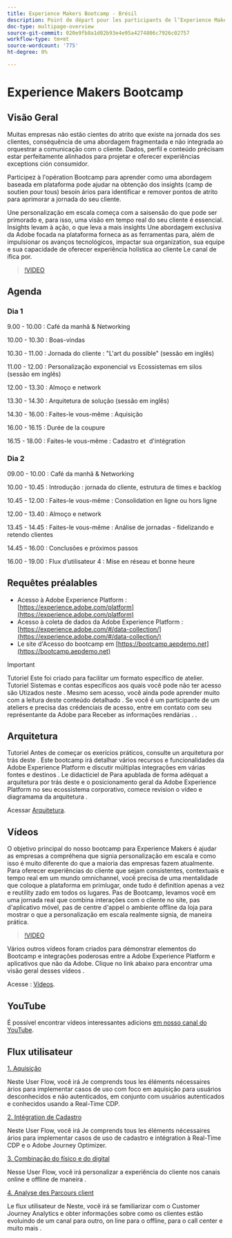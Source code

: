 ```yaml
---
title: Experience Makers Bootcamp - Brésil
description: Point de départ pour les participants de l’Experience Makers Bootcamp
doc-type: multipage-overview
source-git-commit: 020e9fb8a1d02b93e4e95a4274806c7926c02757
workflow-type: tm+mt
source-wordcount: '775'
ht-degree: 0%

---
```


# Experience Makers Bootcamp

## Visão Geral

Muitas empresas não estão cientes do atrito que existe na jornada dos ses clientes, conséquência de uma abordagem fragmentada e não integrada ao orquestrar a comunicação com o cliente. Dados, perfil e conteúdo précisam estar perfeitamente alinhados para projetar e oferecer experiências exceptions ción consumidor.

Participez à l&#39;opération Bootcamp para aprender como uma abordagem baseada em plataforma pode ajudar na obtenção dos insights (camp de soutien pour tous) besoin ários para identificar e remover pontos de atrito para aprimorar a jornada do seu cliente.

Une personalização em escala começa com a saisensão do que pode ser primorado e, para isso, uma visão em tempo real do seu cliente é essencial. Insights levam à ação, o que leva a mais insights Une abordagem exclusiva da Adobe focada na plataforma forneca as as ferramentas para, além de impulsionar os avanços tecnológicos, impactar sua organization, sua equipe e sua capacidade de oferecer experiência holística ao cliente Le canal de ífica por.

>[!VIDEO](https://video.tv.adobe.com/v/344962?quality=12&enable=on)

## Agenda

### Dia 1

9.00 - 10.00 : Café da manhã &amp; Networking

10.00 - 10.30 : Boas-vindas &#x200B;

10.30 - 11.00 : Jornada do cliente : &quot;L&#39;art du possible&quot; (sessão em inglês) &#x200B;

11.00 - 12.00 : Personalização exponencial vs Ecossistemas em silos (sessão em inglês) &#x200B;

12.00 - 13.30 : Almoço e network &#x200B;

13.30 - 14.30 : Arquitetura de solução (sessão em inglês) &#x200B;

14.30 - 16.00 : Faites-le vous-même : Aquisição &#x200B;

16.00 - 16.15 : Durée de la coupure

16.15 - 18.00 : Faites-le vous-même : Cadastro et &#x200B; d&#39;intégration


### Dia 2

09.00 - 10.00 : Café da manhã &amp; Networking

10.00 - 10.45 : Introdução : jornada do cliente, estrutura de times e backlog

10.45 - 12.00 : Faites-le vous-même : Consolidation en ligne ou hors ligne

12.00 - 13.40 : Almoço e network &#x200B;

13.45 - 14.45 : Faites-le vous-même : Análise de jornadas - fidelizando e retendo clientes

14.45 - 16.00 : Conclusões e próximos passos

16.00 - 19.00 : Flux d’utilisateur 4 : Mise en réseau et bonne heure


## Requêtes préalables

- Acesso à Adobe Experience Platform : [https://experience.adobe.com/platform](https://experience.adobe.com/platform)
- Acesso à coleta de dados da Adobe Experience Platform : [https://experience.adobe.com/#/data-collection/](https://experience.adobe.com/#/data-collection/)
- Le site d&#39;Acesso do bootcamp em [https://bootcamp.aepdemo.net](https://bootcamp.aepdemo.net)

>[!IMPORTANT]
>
>Tutoriel Este foi criado para facilitar um formato específico de atelier. Tutoriel Sistemas e contas específicos aos quais você pode não ter acesso são Utizados neste . Mesmo sem acesso, você ainda pode aprender muito com a leitura deste conteúdo detalhado . Se você é um participante de um ateliers e precisa das crédenciais de acesso, entre em contato com seu représentante da Adobe para Receber as informações rendárias . .

## Arquitetura

Tutoriel Antes de começar os exerícios práticos, consulte un arquitetura por trás deste . Este bootcamp irá detalhar vários recursos e funcionalidades da Adobe Experience Platform e discutir múltiplas integrações em várias fontes e destinos . Le didacticiel de Para apublada de forma adéquat a arquitetura por trás deste e o posicionamento geral da Adobe Experience Platform no seu ecossistema corporativo, comece revision o vídeo e diagramama da arquitetura .

Acessar [Arquitetura](https://experienceleague.adobe.com/docs/platform-learn/comprehensive-technical-tutorial-v22/architecture.html?lang=pt-BR).

## Vídeos

O objetivo principal do nosso bootcamp para Experience Makers é ajudar as empresas a compréhena que signia personalização em escala e como isso é muito diferente do que a maioria das empresas fazem atualmente. Para oferecer experiências do cliente que sejam consistentes, contextuais e tempo real em um mundo omnichannel, você precisa de uma mentalidade que coloque a plataforma em primlugar, onde tudo é definition apenas a vez e reutility zado em todos os lugares. Pas de Bootcamp, levamos você em uma jornada real que combina interações com o cliente no site, pas d&#39;aplicativo móvel, pas de centre d&#39;appel o ambiente offline da loja para mostrar o que a personalização em escala realmente signia, de maneira prática.

>[!VIDEO](https://video.tv.adobe.com/v/345446?quality=12&enable=on)

Vários outros vídeos foram criados para démonstrar elementos do Bootcamp e integrações poderosas entre a Adobe Experience Platform e aplicativos que não da Adobe. Clique no link abaixo para encontrar uma visão geral desses vídeos .

Acesse : [Vídeos](https://experienceleague.adobe.com/docs/platform-learn/comprehensive-technical-tutorial-v22/videos.html?lang=pt-BR).

## YouTube

É possível encontrar vídeos interessantes adicions [em nosso canal do YouTube](https://www.youtube.com/channel/UCUKG2dkZ9pYuZUPebQ21jUw).

## Flux utilisateur

[1. Aquisição](./uc/uc1/uc1.md)

Neste User Flow, você irá Je comprends tous les éléments nécessaires ários para implementar casos de uso com foco em aquisição para usuários desconhecidos e não autenticados, em conjunto com usuários autenticados e conhecidos usando a Real-Time CDP.

[2. Intégration de Cadastro](./uc/uc2/uc2.md)

Neste User Flow, você irá Je comprends tous les éléments nécessaires ários para implementar casos de uso de cadastro e intégration à Real-Time CDP e o Adobe Journey Optimizer.

[3. Combinação do físico e do digital ](./uc/uc3/uc3.md)

Nesse User Flow, você irá personalizar a experiência do cliente nos canais online e offline de maneira .

[4. Analyse des Parcours client](./uc/uc4/uc4.md)

Le flux utilisateur de Neste, você irá se familiarizar com o Customer Journey Analytics e obter informações sobre como os clientes estão evoluindo de um canal para outro, on line para o offline, para o call center e muito mais .
